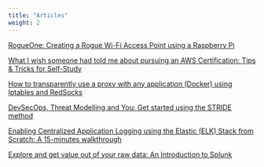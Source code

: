 ```yaml
---
title: "Articles"
weight: 2
---
```


<style type = "text/css">
.markdown h4 { font-size: 1.1rem !important; }
</style>

<a href="https://medium.com/@brunoamaroalmeida/rogueone-creating-a-rogue-wi-fi-access-point-using-a-raspberry-pi-79e1b7e628c6?source=rss-59b4085f23ff------2\" target="_blank">RogueOne: Creating a Rogue Wi-Fi Access Point using a Raspberry Pi</a>

<a href="https://medium.com/@brunoamaroalmeida/what-i-wish-someone-had-told-me-about-pursuing-an-aws-certification-tips-tricks-for-self-study-a9244462a1a1?source=rss-59b4085f23ff------2\" target="_blank">What I wish someone had told me about pursuing an AWS Certification: Tips &amp; Tricks for Self-Study</a>

<a href="https://medium.com/datadriveninvestor/how-to-transparently-use-a-proxy-with-any-application-docker-using-iptables-and-redsocks-b8301ddc4e1e?source=rss-59b4085f23ff------2\" target="_blank">How to transparently use a proxy with any application (Docker)  using Iptables and RedSocks</a>

<a href="https://medium.com/@brunoamaroalmeida/devsecops-threat-modelling-and-you-get-started-using-the-stride-method-85d143ab86f4?source=rss-59b4085f23ff------2\" target="_blank">DevSecOps, Threat Modelling and You: Get started using the STRIDE method</a>

<a href="https://medium.com/@brunoamaroalmeida/enabling-centralized-application-logging-using-the-elastic-elk-stack-from-stratch-a-15-minutes-eba501230b3d?source=rss-59b4085f23ff------2\" target="_blank">Enabling Centralized Application Logging using the Elastic (ELK) Stack from Scratch: A 15-minutes walkthrough</a>

<a href="https://towardsdatascience.com/explore-and-get-value-out-of-your-raw-data-an-introduction-to-splunk-e5cb94c0855e?source=rss-59b4085f23ff------2\" target="_blank">Explore and get value out of your raw data: An Introduction to Splunk</a>
